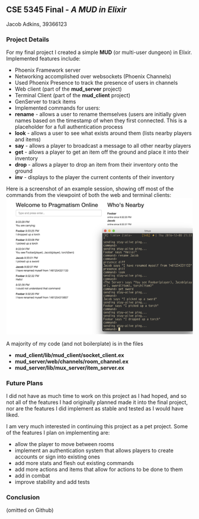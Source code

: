 ## CSE 5345 Final - _A MUD in Elixir_

Jacob Adkins, 39366123



### Project Details

For my final project I created a simple **MUD** (or multi-user dungeon) in Elixir. Implemented features include:

* Phoenix Framework server
* Networking accomplished over websockets (Phoenix Channels)
* Used Phoenix Presence to track the presence of users in channels
* Web client (part of the **mud_server** project)
* Terminal Client (part of the **mud_client** project)
* GenServer to track items
* Implemented commands for users:
 * **rename** - allows a user to rename themselves (users are initially given names based on the timestamp of when they first connected. This is a placeholder for a full authentication process
 * **look** - allows a user to see what exists around them (lists nearby players and items)
 * **say** - allows a player to broadcast a message to all other nearby players
 * **get** - allows a player to get an item off the ground and place it into their inventory
 * **drop** - allows a player to drop an item from their inventory onto the ground
 * **inv** - displays to the player the current contents of their inventory

Here is a screenshot of an example session, showing off most of the commands from the viewpoint of both the web and terminal clients:
![screenshot](screenshot.png?raw=true)

A majority of my code (and not boilerplate) is in the files
 * **mud_client/lib/mud_client/socket_client.ex**
 * **mud_server/web/channels/room_channel.ex**
 * **mud_server/lib/mux_server/item_server.ex**

### Future Plans

I did not have as much time to work on this project as I had hoped, and so not all of the features I had originally planned made it into the final project, nor are the features I did implement as stable and tested as I would have liked.

I am very much interested in continuing this project as a pet project. Some of the features I plan on implementing are:

 * allow the player to move between rooms
 * implement an authentication system that allows players to create accounts or sign into existing ones
 * add more stats and flesh out existing commands
 * add more actions and items that allow for actions to be done to them
 * add in combat
 * improve stability and add tests

### Conclusion
(omitted on Github)
